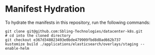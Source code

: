 # Manifest Hydration

To hydrate the manifests in this repository, run the following commands:

```shell
git clone git@github.com:Sbling-Technologies/datacenter-k8s.git
# cd into the cloned directory
git checkout e367d348023493e0bde479909fbd8d8ad662b737
kustomize build ./applications/elasticsearch/overlays/staging --enable-helm
```
